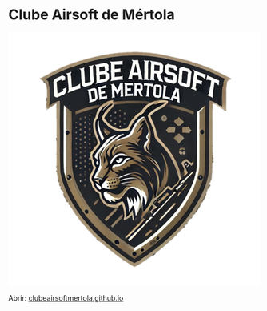 # Clube Airsoft de Mértola

![Clube Airsoft Mértola](assets/img/logoClub.png "Clube Airsoft Mértola")



Abrir: [clubeairsoftmertola.github.io](https://clubeairsoftmertola.github.io) 
